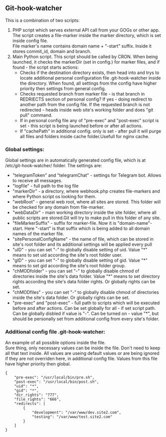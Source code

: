 ## Git-hook-watcher  
  
This is a combination of two scripts:  
1. PHP script which serves external API call from your GOGs or other app. The script creates a file-marker inside the marker directory, which is set inside config file.  
   File marker's name contains domain name + "-start" suffix. Inside it stores commit_id, domain and branch.  
2. Main Python script. This script should be called by CRON. When being launched, it checks the markerDir (set in config.) for marker files, and if found - the script starts actions:  
   - Checks if the destination directory exists, then head into and trys to locate additional personal configuration file .git-hook-watcher inside the directory. When found, all settings from the config have higher priority then settings from general config.  
   - Checks requested branch from marker file - is that branch in REDRIECTS section of personal config? If yes - doing redirect to another path from the config file. If the requested branch is not redirected - heads inside web site's working folder and does "git pull" command.  
   - If in personal config file any of "pre-exec" and "post-exec" script is set - this script is being launched before or after all actions.  
   - If "cachePath" in additional config. only is set - after pull it will purge all files and folders inside cache folder.Usefull for nginx cache.  

### Global settings:  

Global settings are in automatically generated config file, which is at /etc/git-hook-watcher/ folder. The settings are:  
   - "telegramToken" and "telegramChat" - settings for Telegram bot. Allows to receive all messages.  
   - "logfile" - full path to the log file  
   - "markerDir" - a directory, where webhook.php creates file-markers and where Python script os looking for them.  
   - "webRoot" - general web root, where all sites are stored. This folder will be checked for any domain from file-marker.  
   - "webDataDir" - main working directory inside the site folder, where all public scripts are stored.Git will try to make pull in this folder of any site.  
   - "fileMarkerSuffix" - suffix for marker-file. Now it is "domain-name"-start. Here "-start" is that suffix which is being added to all domain names of the marker file.  
   - "sitePersonalConfigName" - the name of file, which can be stored in site's root folder and its additional settings will be applied every pull  
   - "uID" - you can set "-" to globally disable setting of uid. Value "*" means to set uid according the site's root folder user.  
   - "gID" - you can set "-" to globally disable setting of gid. Value "*" means to set gid according the site's root folder group.  
   - "chMODfolder" - you can set "-" to globally disable chmod of directories inside the site's data folder. Value "*" means to set directory rights according the site's data folder rights. Or globally rights can be set.
   - "chMODfiles"  - you can set "-" to globally disable chmod of directories inside the site's data folder. Or globally rights can be set.   
   - "pre-exec" and "post-exec" - full path to scripts which will be executed before and after actions. Can be set globally for all - if set script path. Can be globally disbled if value is "-". Can be turned on - value "*", but should be personally set from additional config from every site's folder.  

### Additional config file .git-hook-watcher:  

An example of all possible options inside the file.  
Sure thing, only necessary values can be inside the file. Don't need to keep all that text inside.  All values are useing default values or are being ignored if they are not overriden here, in additional config file. Values from this file have higher priority then global.  
```
{
    "pre-exec": "/usr/local/bin/pre.sh",
    "post-exec": "/usr/local/bin/post.sh",
    "uid": "*",
    "gid": "*",
    "dir_rights": "777",
    "file_rights": "666",
    "redirects": [
        {
            "development": "/var/www/dev.site2.com",
            "testing": "/var/www/test.site2.com"
        }
    ]
}
```

